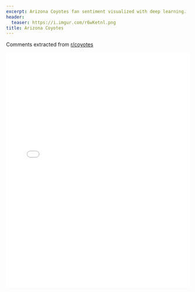 ```yaml
---
excerpt: Arizona Coyotes fan sentiment visualized with deep learning.
header:
  teaser: https://i.imgur.com/r6wKetnl.png
title: Arizona Coyotes
---
```


Comments extracted from [r/coyotes](https://reddit.com/r/coyotes)
<iframe id="igraph" scrolling="no" style="border:none;" seamless="seamless" src="/plots/NHL/ARI.html" height="640" width="100%"></iframe>